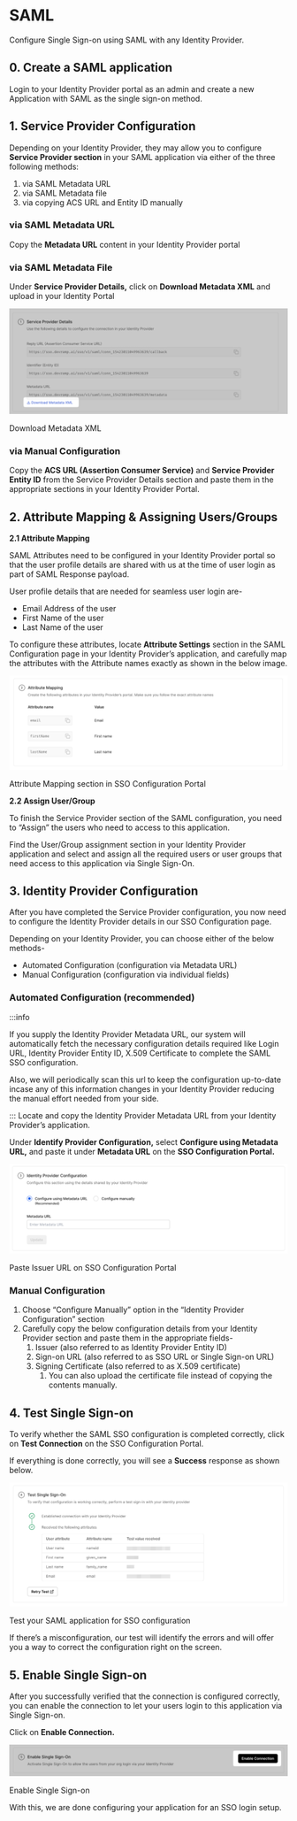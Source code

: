 # SAML

<Subtitle>Configure Single Sign-on using SAML with any Identity Provider. </Subtitle>

## 0. Create a SAML application

Login to your Identity Provider portal as an admin and create a new Application with SAML as the single sign-on method.

## 1. Service Provider Configuration

Depending on your Identity Provider, they may allow you to configure **Service Provider section** in your SAML application via either of the three following methods:

1. via SAML Metadata URL
2. via SAML Metadata file
3. via copying ACS URL and Entity ID manually

### via SAML Metadata URL

Copy the **Metadata URL** content in your Identity Provider portal

### via SAML Metadata File

Under **Service Provider Details,** click on **Download Metadata XML** and upload in your Identity Portal

![Download Metadata XML](../assets/integrations/saml-custom-provider/0.png)

Download Metadata XML

### via Manual Configuration

Copy the **ACS URL (Assertion Consumer Service)** and **Service Provider Entity ID** from the Service Provider Details section and paste them in the appropriate sections in your Identity Provider Portal.

## 2. Attribute Mapping & Assigning Users/Groups

**2.1 Attribute Mapping**

SAML Attributes need to be configured in your Identity Provider portal so that the user profile details are shared with us at the time of user login as part of SAML Response payload.

User profile details that are needed for seamless user login are-

- Email Address of the user
- First Name of the user
- Last Name of the user

To configure these attributes, locate **Attribute Settings** section in the SAML Configuration page in your Identity Provider’s application, and carefully map the attributes with the Attribute names exactly as shown in the below image.

![Attribute Mapping section in SSO Configuration Portal ](../assets/integrations/saml-custom-provider/1.png)

Attribute Mapping section in SSO Configuration Portal

**2.2 Assign User/Group**

To finish the Service Provider section of the SAML configuration, you need to “Assign” the users who need to access to this application.

Find the User/Group assignment section in your Identity Provider application and select and assign all the required users or user groups that need access to this application via Single Sign-On.

## 3. Identity Provider Configuration

After you have completed the Service Provider configuration, you now need to configure the Identity Provider details in our SSO Configuration page.

Depending on your Identity Provider, you can choose either of the below methods-

- Automated Configuration (configuration via Metadata URL)
- Manual Configuration (configuration via individual fields)

### Automated Configuration (recommended)

:::info

If you supply the Identity Provider Metadata URL, our system will automatically fetch the necessary configuration details required like Login URL, Identity Provider Entity ID, X.509 Certificate to complete the SAML SSO configuration.

Also, we will periodically scan this url to keep the configuration up-to-date incase any of this information changes in your Identity Provider reducing the manual effort needed from your side.

:::
Locate and copy the Identity Provider Metadata URL from your Identity Provider’s application.

Under **Identify Provider Configuration,** select **Configure using Metadata URL,** and paste it under **Metadata URL** on the **SSO Configuration Portal.**

![Paste Issuer URL on SSO Configuration Portal ](../assets/integrations/saml-custom-provider/2.png)

Paste Issuer URL on SSO Configuration Portal

### Manual Configuration

1. Choose “Configure Manually” option in the “Identity Provider Configuration” section
2. Carefully copy the below configuration details from your Identity Provider section and paste them in the appropriate fields-
   1. Issuer (also referred to as Identity Provider Entity ID)
   2. Sign-on URL (also referred to as SSO URL or Single Sign-on URL)
   3. Signing Certificate (also referred to as X.509 certificate)
      1. You can also upload the certificate file instead of copying the contents manually.

<!-- <Insert Screenshot below> -->

## 4. Test Single Sign-on

To verify whether the SAML SSO configuration is completed correctly, click on **Test Connection** on the SSO Configuration Portal.

If everything is done correctly, you will see a **Success** response as shown below.

![Test your SAML application for SSO configuration ](../assets/integrations/saml-custom-provider/3.png)

Test your SAML application for SSO configuration

If there’s a misconfiguration, our test will identify the errors and will offer you a way to correct the configuration right on the screen.

## 5. Enable Single Sign-on

After you successfully verified that the connection is configured correctly, you can enable the connection to let your users login to this application via Single Sign-on.

Click on **Enable Connection.**

![Enable Single Sign-on](../assets/integrations/saml-custom-provider/4.png)

Enable Single Sign-on

With this, we are done configuring your application for an SSO login setup.
